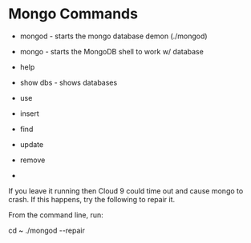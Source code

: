 # Mongo Commands
* mongod - starts the mongo database demon (./mongod)
* mongo - starts the MongoDB shell to work w/ database
* help

* show dbs - shows databases

* use
* insert
* find
* update
* remove
*

If you leave it running then Cloud 9 could time out and cause mongo to crash. 
If this happens, try the following to repair it.

From the command line, run:

cd ~
./mongod --repair